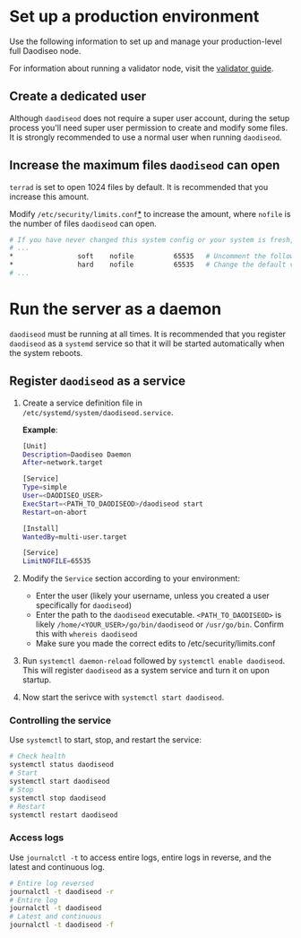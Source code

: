 # Set up a production environment

Use the following information to set up and manage your production-level full Daodiseo node.  

For information about running a validator node, visit the [validator guide](../manage-a-daodiseo-validator/README.md).


## Create a dedicated user

Although `daodiseod` does not require a super user account, during the setup process you'll need super user permission to create and modify some files. It is strongly recommended to use a normal user when running `daodiseod`.  

## Increase the maximum files `daodiseod` can open

`terrad` is set to open 1024 files by default. It is recommended that you increase this amount.

Modify `/etc/security/limits.conf`[*](https://linux.die.net/man/5/limits.conf) to increase the amount, where `nofile` is the number of files `daodiseod` can open.

```bash
# If you have never changed this system config or your system is fresh, most of this file will be commented
# ...
*                soft    nofile          65535   # Uncomment the following two lines at the bottom
*                hard    nofile          65535   # Change the default values to ~65535
# ...
```

# Run the server as a daemon

`daodiseod` must be running at all times. It is recommended that you register `daodiseod` as a `systemd` service so that it will be started automatically when the system reboots.

## Register `daodiseod` as a service

1. Create a service definition file in `/etc/systemd/system/daodiseod.service`.

     **Example**:

     ```bash
     [Unit]
     Description=Daodiseo Daemon
     After=network.target

     [Service]
     Type=simple
     User=<DAODISEO_USER>
     ExecStart=<PATH_TO_DAODISEOD>/daodiseod start  
     Restart=on-abort

     [Install]
     WantedBy=multi-user.target

     [Service]
     LimitNOFILE=65535  
     ```

2. Modify the `Service` section according to your environment:

   - Enter the user (likely your username, unless you created a user specifically for `daodiseod`)
   - Enter the path to the `daodiseod` executable. `<PATH_TO_DAODISEOD>` is likely `/home/<YOUR_USER>/go/bin/daodiseod` or `/usr/go/bin`. Confirm this with `whereis daodiseod`
   - Make sure you made the correct edits to /etc/security/limits.conf


3. Run `systemctl daemon-reload` followed by `systemctl enable daodiseod`. This will register `daodiseod` as a system service and turn it on upon startup.

4. Now start the serivce with `systemctl start daodiseod`.

### Controlling the service

Use `systemctl` to start, stop, and restart the service:

```bash
# Check health
systemctl status daodiseod
# Start
systemctl start daodiseod
# Stop
systemctl stop daodiseod
# Restart
systemctl restart daodiseod
```

### Access logs

Use `journalctl -t` to access entire logs, entire logs in reverse, and the latest and continuous log.

```bash
# Entire log reversed
journalctl -t daodiseod -r
# Entire log
journalctl -t daodiseod
# Latest and continuous
journalctl -t daodiseod -f
```
